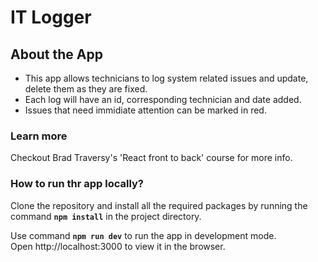 # IT Logger

## About the App

- This app allows technicians to log system related issues and update, delete them as they are fixed.
- Each log will have an id, corresponding technician and date added.
- Issues that need immidiate attention can be marked in red.

### Learn more

Checkout Brad Traversy's 'React front to back' course for more info.

### How to run thr app locally?

Clone the repository and install all the required packages by running the command **`npm install`** in the project directory.

Use command **`npm run dev`** to run the app in development mode.  
Open http://localhost:3000 to view it in the browser.
